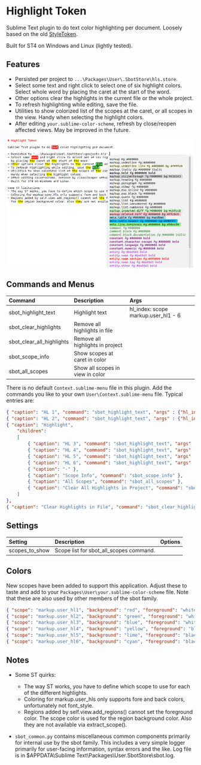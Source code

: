# Highlight Token

Sublime Text plugin to do text color highlighting per document.
Loosely based on the old [StyleToken](https://packagecontrol.io/packages/StyleToken).

Built for ST4 on Windows and Linux (lightly tested).

## Features

- Persisted per project to `...\Packages\User\.SbotStore\hls.store`.
- Select some text and right click to select one of six highlight colors. Select whole word
  by placing the caret at the start of the word.
- Other options clear the highlights in the current file or the whole project.
- To refresh highlighting while editing, save the file.
- Utilities to show colorized list of the scopes at the caret, or all scopes in the view.
  Handy when selecting the highlight colors.
- After editing `your.sublime-color-scheme`, refresh by close/reopen affected views. May be improved in the future.


![ex1](ex1.png)


## Commands and Menus

| Command                    | Description                      | Args                                  |
| :--------                  | :-------                         | :--------                             |
| sbot_highlight_text        | Highlight text                   | hl_index: scope markup.user_hl1 - 6   |
| sbot_clear_highlights      | Remove all highlights in file    |                                       |
| sbot_clear_all_highlights  | Remove all highlights in project |                                       |
| sbot_scope_info            | Show scopes at caret in color    |                                       |
| sbot_all_scopes            | Show all scopes in view in color |                                       |


There is no default `Context.sublime-menu` file in this plugin.
Add the commands you like to your own `User\Context.sublime-menu` file. Typical entries are:
``` json
{ "caption": "HL 1", "command": "sbot_highlight_text", "args" : {"hl_index" : "0"} },
{ "caption": "HL 2", "command": "sbot_highlight_text", "args" : {"hl_index" : "1"} },
{ "caption": "Highlight",
    "children":
    [
        { "caption": "HL 3", "command": "sbot_highlight_text", "args" : {"hl_index" : "2"} },
        { "caption": "HL 4", "command": "sbot_highlight_text", "args" : {"hl_index" : "3"} },
        { "caption": "HL 5", "command": "sbot_highlight_text", "args" : {"hl_index" : "4"} },
        { "caption": "HL 6", "command": "sbot_highlight_text", "args" : {"hl_index" : "5"} },
        { "caption": "-" },
        { "caption": "Scope Info", "command": "sbot_scope_info" },
        { "caption": "All Scopes", "command": "sbot_all_scopes" },
        { "caption": "Clear All Highlights in Project", "command": "sbot_clear_all_highlights" },
    ]
},
{ "caption": "Clear Highlights in File", "command": "sbot_clear_highlights" },
```


## Settings
| Setting            | Description                              | Options                    |
| :--------          | :-------                                 | :------                    |
| scopes_to_show     | Scope list for sbot_all_scopes command.  |                            |


## Colors
New scopes have been added to support this application. Adjust these to taste and add
to your `Packages\User\your.sublime-color-scheme` file. Note that these are also used by other
members of the sbot family.

```json
{ "scope": "markup.user_hl1", "background": "red", "foreground": "white" },
{ "scope": "markup.user_hl2", "background": "green", "foreground": "white" },
{ "scope": "markup.user_hl3", "background": "blue", "foreground": "white" },
{ "scope": "markup.user_hl4", "background": "yellow", "foreground": "black" },
{ "scope": "markup.user_hl5", "background": "lime", "foreground": "black" },
{ "scope": "markup.user_hl6", "background": "cyan", "foreground": "black" },
```

## Notes

- Some ST quirks:
  - The way ST works, you have to define which scope to use for each of the different highlights.
  - Coloring for markup.user_hls only supports fore and back colors, unfortunately not font_style.
  - Regions added by self.view.add_regions() cannot set the foreground color. The scope color is used
    for the region background color. Also they are not available via extract_scope().

- `sbot_common.py` contains miscellaneous common components primarily for internal use by the sbot family.
  This includes a very simple logger primarily for user-facing information, syntax errors and the like.
  Log file is in $APPDATA\Sublime Text\Packages\User\.SbotStore\sbot.log.
